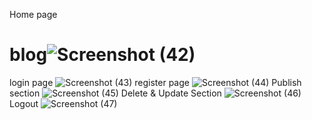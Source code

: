 Home page 
# blog![Screenshot (42)](https://github.com/prakashbarui2001/blog/assets/99799194/b2d0e8ef-1946-4017-a0a2-40e0883d0b89)
login page
![Screenshot (43)](https://github.com/prakashbarui2001/blog/assets/99799194/b93c3d1d-a1e5-458e-8851-64c48d45f9c5)
register page
![Screenshot (44)](https://github.com/prakashbarui2001/blog/assets/99799194/45bc6a05-bd49-4c79-9466-6d229f0bcc35)
Publish section
![Screenshot (45)](https://github.com/prakashbarui2001/blog/assets/99799194/aae39dbd-87df-4d17-b13d-e7868568e0d9)
Delete & Update Section
![Screenshot (46)](https://github.com/prakashbarui2001/blog/assets/99799194/ce0d06c4-107e-400b-a484-bd72ec1ec09a)
Logout
![Screenshot (47)](https://github.com/prakashbarui2001/blog/assets/99799194/c6a3c67f-279e-4f68-ba85-37129a986d25)
